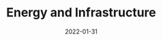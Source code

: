---
title: Energy and Infrastructure
image: "/covers/energy.png"
date: 2022-01-31
description: Energy and Infrastructure News
---